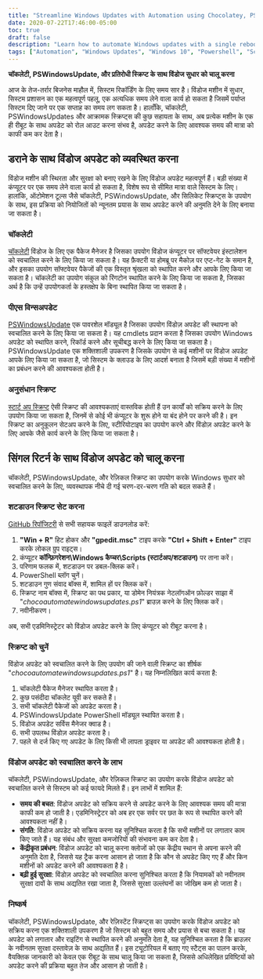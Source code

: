 ```yaml
---
title: "Streamline Windows Updates with Automation using Chocolatey, PSWindowsUpdate, and Startup Scripts"
date: 2020-07-22T17:46:00-05:00
toc: true
draft: false
description: "Learn how to automate Windows updates with a single reboot and save valuable time for system administrators using Chocolatey, PSWindowsUpdate, and Startup Scripts."
tags: ["Automation", "Windows Updates", "Windows 10", "Powershell", "Script", "Chocolatey", "PSWindowsUpdate", "Startup Scripts", "System Administrators", "Windows Update Processes", "Local Group Policy Editor", "GP", "GPO", "Group Policy Objects", "Package Manager", "Consistency", "Centralized Management", "Security", "Software Management", "Microsoft Updates"]
---
```


**चॉकलेटी, PSWindowsUpdate, और प्रतिरोधी स्क्रिप्ट के साथ विंडोज सुधार को चालू करना**  आज के तेज-तर्रार बिजनेस माहौल में, सिस्टम रिकॉर्डिंग के लिए समय सार है। विंडोज मशीन में सुधार, सिस्टम प्रशासन का एक महत्वपूर्ण पहलू, एक अत्यधिक समय लेने वाला कार्य हो सकता है जिसमें पर्याप्त सिस्टम दिए जाने पर एक सप्ताह का समय लग सकता है। हालाँकि, चॉकलेटी, PSWindowsUpdates और आक्रामक स्क्रिप्ट्स की कुछ सहायता के साथ, अब प्रत्येक मशीन के एक ही रीबूट के साथ अपडेट को रोल आउट करना संभव है, अपडेट करने के लिए आवश्यक समय की मात्रा को काफी कम कर देता है।  ## डराने के साथ विंडोज अपडेट को व्यवस्थित करना  विंडोज मशीन की स्थिरता और सुरक्षा को बनाए रखने के लिए विंडोज अपडेट महत्वपूर्ण हैं। बड़ी संख्या में कंप्यूटर पर एक समय लेने वाला कार्य हो सकता है, विशेष रूप से सीमित मात्रा वाले सिस्टम के लिए। हालांकि, ऑटोमेशन टूल्स जैसे चॉकलेटी, PSWindowsUpdate, और सिलिकेट स्क्रिप्ट्स के उपयोग के साथ, इस प्रक्रिया को नियोजितों को न्यूनतम प्रयास के साथ अपडेट करने की अनुमति देने के लिए बनाया जा सकता है।  ### चॉकलेटी  [चॉकलेटी](https://chocolatey.org/) विंडोज के लिए एक पैकेज मैनेजर है जिसका उपयोग विंडोज कंप्यूटर पर सॉफ्टवेयर इंस्टालेशन को स्वचालित करने के लिए किया जा सकता है। यह फ़ैक्टरी या होमब्रू पर मैकोज़ पर एप्ट-गेट के समान है, और इसका उपयोग सॉफ्टवेयर पैकेजों की एक विस्तृत श्रृंखला को स्थापित करने और आपके लिए किया जा सकता है। चॉकलेटी का उपयोग संकुल को रिंगटोन स्थापित करने के लिए किया जा सकता है, जिसका अर्थ है कि उन्हें उपयोगकर्ता के हस्तक्षेप के बिना स्थापित किया जा सकता है।  ### पीएस विन्सअपडेट  [PSWindowsUpdate](https://www.powershellgallery.com/packages/PSWindowsUpdate/2.0.0.4) एक पावरशेल मॉड्यूल है जिसका उपयोग विंडोज़ अपडेट की स्थापना को स्वचालित करने के लिए किया जा सकता है। यह cmdlets प्रदान करता है जिसका उपयोग Windows अपडेट को स्थापित करने, रिकॉर्ड करने और सूचीबद्ध करने के लिए किया जा सकता है। PSWindowsUpdate एक शक्तिशाली उपकरण है जिसके उपयोग से कई मशीनों पर विंडोज अपडेट आपके लिए किया जा सकता है, जो सिस्टम के क्लाउड के लिए आदर्श बनाता है जिसमें बड़ी संख्या में मशीनों का प्रबंधन करने की आवश्यकता होती है।  ### अनुसंधान स्क्रिप्ट  [स्टार्ट अप स्क्रिप्ट](https://docs.microsoft.com/en-us/previous-versions/windows/it-pro/windows-server-2012-R2-and-2012/dn789190(v=ws.11)) ऐसी स्क्रिप्ट की आवश्यकताएं वास्तविक होती हैं उन कार्यों को सक्रिय करने के लिए उपयोग किया जा सकता है, जिनमें से कोई भी कंप्यूटर के शुरू होने या बंद होने पर करने की है। इन स्क्रिप्ट का अनुकूलन सेटअप करने के लिए, स्टीरियोटाइप का उपयोग करने और विंडोज़ अपडेट करने के लिए आपके जैसे कार्य करने के लिए किया जा सकता है।  ## सिंगल रिटर्न के साथ विंडोज अपडेट को चालू करना  चॉकलेटी, PSWindowsUpdate, और रेज़िकल स्क्रिप्ट का उपयोग करके Windows सुधार को स्वचालित करने के लिए, व्यवस्थापक नीचे दी गई चरण-दर-चरण गति को बदल सकते हैं।  ### शटडाउन स्क्रिप्ट सेट करना [GitHub रिपॉजिटरी](https://github.com/simeononsecurity/ChocoAutomateWindowsUpdates) से सभी सहायक फाइलें डाउनलोड करें:  1. **"Win + R"** हिट होकर और **"gpedit.msc"** टाइप करके **"Ctrl + Shift + Enter"** टाइप करके लोकल ग्रुप राइट्स। 2. कंप्यूटर **कॉन्फ़िगरेशन\Windows कैप्चर\Scripts (स्टार्टअप/शटडाउन)** पर ताना करें। 3. परिणाम फलक में, शटडाउन पर डबल-क्लिक करें। 4. PowerShell ब्लॉग चुनें। 5. शटडाउन गुण संवाद बॉक्स में, शामिल हों पर क्लिक करें। 6. स्क्रिप्ट नाम बॉक्स में, स्क्रिप्ट का पथ प्रकार, या डोमेन नियंत्रक नेटलॉगऑन फ़ोल्डर साझा में "*chocoautomatewindowsupdates.ps1*" ब्राउज़ करने के लिए क्लिक करें। 7. नवीनीकरण।  अब, सभी एडमिनिस्ट्रेटर को विंडोज अपडेट करने के लिए कंप्यूटर को रीबूट करना है।  ### स्क्रिप्ट को चुनें  विंडोज अपडेट को स्वचालित करने के लिए उपयोग की जाने वाली स्क्रिप्ट का शीर्षक "*chocoautomatewindowsupdates.ps1*" है। यह निम्नलिखित कार्य करता है:  1. चॉकलेटी पैकेज मैनेजर स्थापित करता है। 2. कुछ पसंदीदा चॉकलेट यूवी कर सकते हैं। 3. सभी चॉकलेटी पैकेजों को अपडेट करता है। 4. PSWindowsUpdate PowerShell मॉड्यूल स्थापित करता है। 5. विंडोज अपडेट सर्विस मैनेजर क्वाड है। 6. सभी उपलब्ध विंडोज़ अपडेट करता है। 7. पहले से दर्ज किए गए अपडेट के लिए किसी भी लापता ड्राइवर या अपडेट की आवश्यकता होती है।  ### विंडोज अपडेट को स्वचालित करने के लाभ  चॉकलेटी, PSWindowsUpdate, और रेज़िकल स्क्रिप्ट का उपयोग करके विंडोज अपडेट को स्वचालित करने से सिस्टम को कई फायदे मिलते हैं। इन लाभों में शामिल हैं:  - **समय की बचत**: विंडोज अपडेट को सक्रिय करने से अपडेट करने के लिए आवश्यक समय की मात्रा काफी कम हो जाती है। एडमिनिस्ट्रेटर को अब हर एक सर्वर पर छत के रूप से स्थापित करने की आवश्यकता नहीं है। - **संगति**: विंडोज अपडेट को सक्रिय करना यह सुनिश्चित करता है कि सभी मशीनों पर लगातार काम किए जाते हैं। यह संबंध और सुरक्षा कमजोरियों की संभावना कम कर देता है। - **केंद्रीकृत प्रबंधन**: विंडोज अपडेट को चालू करना क्लोजों को एक केंद्रीय स्थान से अपना करने की अनुमति देता है, जिससे यह ट्रैक करना आसान हो जाता है कि कौन से अपडेट किए गए हैं और किन मशीनों को अपडेट करने की आवश्यकता है है। - **बढ़ी हुई सुरक्षा**: विंडोज़ अपडेट को स्वचालित करना सुनिश्चित करता है कि नियामकों को नवीनतम सुरक्षा दावों के साथ अद्यतित रखा जाता है, जिससे सुरक्षा उल्लंघनों का जोखिम कम हो जाता है।  ### निष्कर्ष  चॉकलेटी, PSWindowsUpdate, और रेज़िस्टेंट स्क्रिप्ट्स का उपयोग करके विंडोज अपडेट को सक्रिय करना एक शक्तिशाली उपकरण है जो सिस्टम को बहुत समय और प्रयास से बचा सकता है। यह अपडेट को लगातार और राइटिंग से स्थापित करने की अनुमति देता है, यह सुनिश्चित करता है कि ब्राउज़र के नवीनतम सुरक्षा दस्तावेज़ के साथ अद्यतित हैं। इस ट्यूटोरियल में बताए गए स्टैट्स का पालन करके, वैयक्तिक जानकारी को केवल एक रीबूट के साथ चालू किया जा सकता है, जिससे अधिलेखित प्रविष्टियों को अपडेट करने की प्रक्रिया बहुत तेज और आसान हो जाती है।